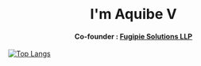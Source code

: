 
 <br/>
 <h1 align="center">I'm Aquibe V</h1> 
 <h4 align="center">Co-founder : <a href="https://fugipie.com">Fugipie Solutions LLP</a></h4>




[![Top Langs](https://github-readme-stats.vercel.app/api/top-langs/?username=aquibe&hide=css,html&layout=compact&theme=gotham)](https://github.com/aquibe/github-readme-stats)










<!--
**aquibe/aquibe** is a ✨ _special_ ✨ repository because its `README.md` (this file) appears on your GitHub profile.

Here are some ideas to get you started:

- 🔭 I’m currently working on ...
- 🌱 I’m currently learning ...
- 👯 I’m looking to collaborate on ...
- 🤔 I’m looking for help with ...
- 💬 Ask me about ...
- 📫 How to reach me: ...
- 😄 Pronouns: ...
- ⚡ Fun fact: ...
-->
